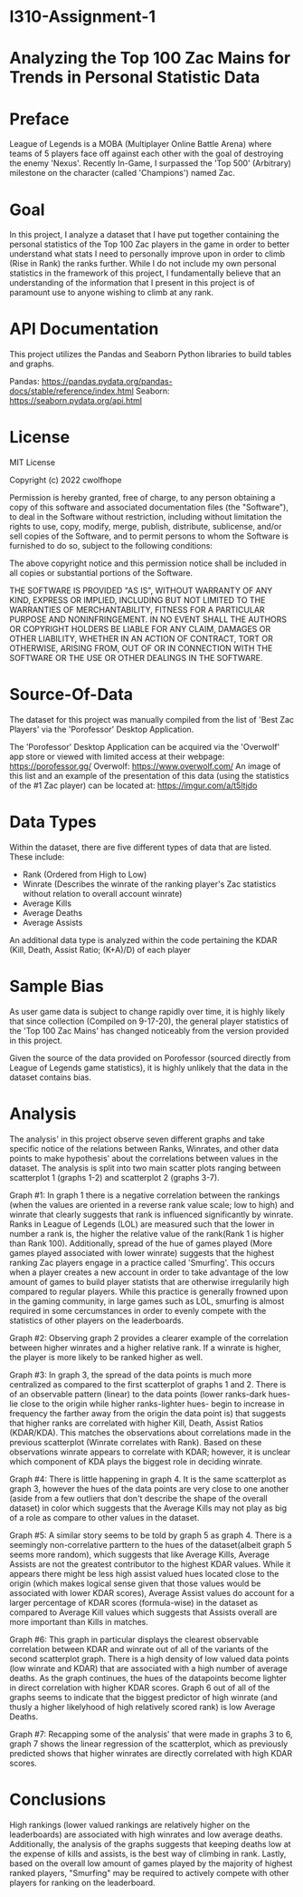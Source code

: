 # I310-Assignment-1
# Analyzing the Top 100 Zac Mains for Trends in Personal Statistic Data

# Preface

League of Legends is a MOBA (Multiplayer Online Battle Arena) where teams of 5 players face off against each other with the goal of destroying the enemy 'Nexus'. Recently In-Game, I surpassed the 'Top 500' (Arbitrary) milestone on the character (called 'Champions') named Zac. 

# Goal

In this project, I analyze a dataset that I have put together containing the personal statistics of the Top 100 Zac players in the game in order to better understand what stats I need to personally improve upon in order to climb (Rise in Rank) the ranks further. While I do not include my own personal statistics in the framework of this project, I fundamentally believe that an understanding of the information that I present in this project is of paramount use to anyone wishing to climb at any rank.

# API Documentation

This project utilizes the Pandas and Seaborn Python libraries to build tables and graphs.

Pandas: https://pandas.pydata.org/pandas-docs/stable/reference/index.html
Seaborn: https://seaborn.pydata.org/api.html

# License

MIT License

Copyright (c) 2022 cwolfhope

Permission is hereby granted, free of charge, to any person obtaining a copy
of this software and associated documentation files (the "Software"), to deal
in the Software without restriction, including without limitation the rights
to use, copy, modify, merge, publish, distribute, sublicense, and/or sell
copies of the Software, and to permit persons to whom the Software is
furnished to do so, subject to the following conditions:

The above copyright notice and this permission notice shall be included in all
copies or substantial portions of the Software.

THE SOFTWARE IS PROVIDED "AS IS", WITHOUT WARRANTY OF ANY KIND, EXPRESS OR
IMPLIED, INCLUDING BUT NOT LIMITED TO THE WARRANTIES OF MERCHANTABILITY,
FITNESS FOR A PARTICULAR PURPOSE AND NONINFRINGEMENT. IN NO EVENT SHALL THE
AUTHORS OR COPYRIGHT HOLDERS BE LIABLE FOR ANY CLAIM, DAMAGES OR OTHER
LIABILITY, WHETHER IN AN ACTION OF CONTRACT, TORT OR OTHERWISE, ARISING FROM,
OUT OF OR IN CONNECTION WITH THE SOFTWARE OR THE USE OR OTHER DEALINGS IN THE
SOFTWARE.

# Source-Of-Data

The dataset for this project was manually compiled from the list of 'Best Zac Players' via the 'Porofessor' Desktop Application. 

The 'Porofessor' Desktop Application can be acquired via the 'Overwolf' app store or viewed with limited access at their webpage: https://porofessor.gg/
Overwolf: https://www.overwolf.com/
An image of this list and an example of the presentation of this data (using the statistics of the #1 Zac player) can be located at: https://imgur.com/a/t5ltjdo

# Data Types

Within the dataset, there are five different types of data that are listed.
These include:
- Rank (Ordered from High to Low)
- Winrate (Describes the winrate of the ranking player's Zac statistics without relation to overall account winrate)
- Average Kills
- Average Deaths
- Average Assists

An additional data type is analyzed within the code pertaining the KDAR (Kill, Death, Assist Ratio; (K+A)/D) of each player

# Sample Bias

As user game data is subject to change rapidly over time, it is highly likely that since collection (Compiled on 9-17-20), the general player statistics of the 'Top 100 Zac Mains' has changed noticeably from the version provided in this project. 

Given the source of the data provided on Porofessor (sourced directly from League of Legends game statistics), it is highly unlikely that the data in the dataset contains bias.

# Analysis

The analysis' in this project observe seven different graphs and take specific notice of the relations between Ranks, Winrates, and other data points to make hypothesis' about the correlations between values in the dataset. The analysis is split into two main scatter plots ranging between scatterplot 1 (graphs 1-2) and scatterplot 2 (graphs 3-7).

Graph #1: 
In graph 1 there is a negative correlation between the rankings (when the values are oriented in a reverse rank value scale; low to high) and winrate that clearly suggests that rank is influenced significantly by winrate. Ranks in League of Legends (LOL) are measured such that the lower in number a rank is, the higher the relative value of the rank(Rank 1 is higher than Rank 100). Additionally, spread of the hue of games played (More games played associated with lower winrate) suggests that the highest ranking Zac players engage in a practice called 'Smurfing'. This occurs when a player creates a new account in order to take advantage of the low amount of games to build player statists that are otherwise irregularily high compared to regular players. While this practice is generally frowned upon in the gaming community, in large games such as LOL, smurfing is almost required in some cercumstances in order to evenly compete with the statistics of other players on the leaderboards.

Graph #2:
Observing graph 2 provides a clearer example of the correlation between higher winrates and a higher relative rank. If a winrate is higher, the player is more likely to be ranked higher as well.

Graph #3:
In graph 3, the spread of the data points is much more centralized as compared to the first scatterplot of graphs 1 and 2. There is of an observable pattern (linear) to the data points (lower ranks-dark hues- lie close to the origin while higher ranks-lighter hues- begin to increase in frequency the farther away from the origin the data point is) that suggests that higher ranks are correlated with higher Kill, Death, Assist Ratios (KDAR/KDA). This matches the observations about correlations made in the previous scatterplot (Winrate correlates with Rank). Based on these observations winrate appears to correlate with KDAR; however, it is unclear which component of KDA plays the biggest role in deciding winrate.

Graph #4:
There is little happening in graph 4. It is the same scatterplot as graph 3, however the hues of the data points are very close to one another (aside from a few outliers that don't describe the shape of the overall dataset) in color which suggests that the Average Kills may not play as big of a role as compare to other values in the dataset.

Graph #5:
A similar story seems to be told by graph 5 as graph 4. There is a seemingly non-correlative parttern to the hues of the dataset(albeit graph 5 seems more random), which suggests that like Average Kills, Average Assists are not the greatest contributor to the highest KDAR values. While it appears there might be less high assist valued hues located close to the origin (which makes logical sense given that those values would be associated with lower KDAR scores), Average Assist values do account for a larger percentage of KDAR scores (formula-wise) in the dataset as compared to Average Kill values which suggests that Assists overall are more important than Kills in matches.

Graph #6:
This graph in particular displays the clearest observable correlation between KDAR and winrate out of all of the variants of the second scatterplot graph. There is a high density of low valued data points (low winrate and KDAR) that are associated with a high number of average deaths. As the graph continues, the hues of the datapoints become lighter in direct correlation with higher KDAR scores. Graph 6 out of all of the graphs seems to indicate that the biggest predictor of high winrate (and thusly a higher likelyhood of high relatively scored rank) is low Average Deaths.

Graph #7:
Recapping some of the analysis' that were made in graphs 3 to 6, graph 7 shows the linear regression of the scatterplot, which as previously predicted shows that higher winrates are directly correlated with high KDAR scores.

# Conclusions

High rankings (lower valued rankings are relatively higher on the leaderboards) are associated with high winrates and low average deaths. Additionally, the analysis of the graphs suggests that keeping deaths low at the expense of kills and assists, is the best way of climbing in rank. Lastly, based on the overall low amount of games played by the majority of highest ranked players, "Smurfing" may be required to actively compete with other players for ranking on the leaderboard.
